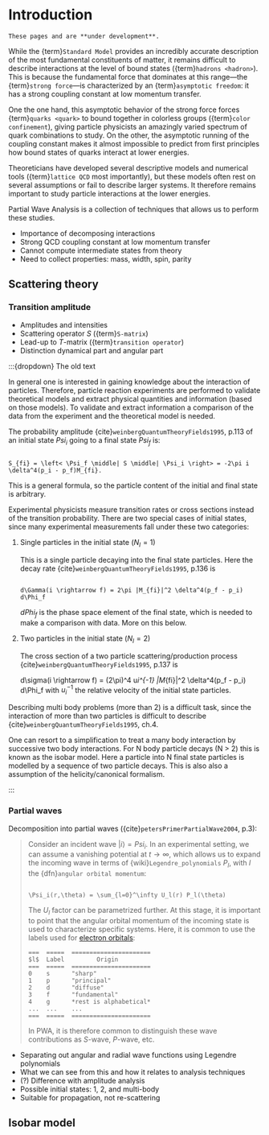 # Introduction

```{warning}
These pages and are **under development**.
```

While the {term}`Standard Model` provides an incredibly accurate description of
the most fundamental constituents of matter, it remains difficult to describe
interactions at the level of bound states ({term}`hadrons <hadron>`). This is
because the fundamental force that dominates at this range―the
{term}`strong force`—is characterized by an {term}`asymptotic freedom`: it has
a strong coupling constant at low momentum transfer.

One the one hand, this asymptotic behavior of the strong force forces
{term}`quarks <quark>` to bound together in colorless groups
({term}`color confinement`), giving particle physicists an amazingly varied
spectrum of quark combinations to study. On the other, the asymptotic running
of the coupling constant makes it almost impossible to predict from first
principles how bound states of quarks interact at lower energies.

Theoreticians have developed several descriptive models and numerical tools
({term}`lattice QCD` most importantly), but these models often rest on several
assumptions or fail to describe larger systems. It therefore remains important
to study particle interactions at the lower energies.

Partial Wave Analysis is a collection of techniques that allows us to perform
these studies.

- Importance of decomposing interactions
- Strong QCD coupling constant at low momentum transfer
- Cannot compute intermediate states from theory
- Need to collect properties: mass, width, spin, parity

## Scattering theory

### Transition amplitude

- Amplitudes and intensities
- Scattering operator $S$ ({term}`S-matrix`)
- Lead-up to $T$-matrix ({term}`transition operator`)
- Distinction dynamical part and angular part

:::{dropdown} The old text

In general one is interested in gaining knowledge about the interaction of
particles. Therefore, particle reaction experiments are performed to validate
theoretical models and extract physical quantities and information (based on
those models). To validate and extract information a comparison of the data
from the experiment and the theoretical model is needed.

The probability amplitude {cite}`weinbergQuantumTheoryFields1995`, p.113 of an
initial state $Psi_i$ going to a final state $Psi_f$ is:

```{math}

S_{fi} = \left< \Psi_f \middle| S \middle| \Psi_i \right> = -2\pi i
\delta^4(p_i - p_f)M_{fi}.

```

This is a general formula, so the particle content of the initial and final
state is arbitrary.

Experimental physicists measure transition rates or cross sections instead of
the transition probability. There are two special cases of initial states,
since many experimental measurements fall under these two categories:

1. Single particles in the initial state ($N_I=1$)

   This is a single particle decaying into the final state particles. Here the
   decay rate {cite}`weinbergQuantumTheoryFields1995`, p.136 is

   ```{math}

   d\Gamma(i \rightarrow f) = 2\pi |M_{fi}|^2 \delta^4(p_f - p_i) d\Phi_f

   ```

   $dPhi_f$ is the phase space element of the final state, which is needed to
   make a comparison with data. More on this below.

2. Two particles in the initial state ($N_I=2$)

   The cross section of a two particle scattering/production process
   {cite}`weinbergQuantumTheoryFields1995`, p.137 is

   d\sigma(i \rightarrow f) = (2\pi)^4 u*i^{-1} |M*{fi}|^2 \delta^4(p_f - p_i)
   d\Phi_f with $u_i^{-1}$ the relative velocity of the initial state
   particles.

Describing multi body problems (more than 2) is a difficult task, since the
interaction of more than two particles is difficult to describe
{cite}`weinbergQuantumTheoryFields1995`, ch.4.

One can resort to a simplification to treat a many body interaction by
successive two body interactions. For N body particle decays (N > 2) this is
known as the isobar model. Here a particle into N final state particles is
modelled by a sequence of two particle decays. This is also also a assumption
of the helicity/canonical formalism.

:::

### Partial waves

Decomposition into partial waves ({cite}`petersPrimerPartialWave2004`, p.3):

> Consider an incident wave $\left|i\right> = Psi_i$. In an experimental
> setting, we can assume a vanishing potential at $t\rightarrow\infty$, which
> allows us to expand the incoming wave in terms of
> {wiki}`Legendre_polynomials` $P_l$, with $l$ the
> {dfn}`angular orbital momentum`:
>
> ```{math}
>
> \Psi_i(r,\theta) = \sum_{l=0}^\infty U_l(r) P_l(\theta)
>
> ```
>
> The $U_l$ factor can be parametrized further. At this stage, it is important
> to point that the angular orbital momentum of the incoming state is used to
> characterize specific systems. Here, it is common to use the labels used for
> [electron orbitals](https://scienceworld.wolfram.com/physics/ElectronOrbital.html):
>
> ```{eval-rst}
> ===  =====  ======================
> $l$  Label         Origin
> ===  =====  ======================
> 0    s      "sharp"
> 1    p      "principal"
> 2    d      "diffuse"
> 3    f      "fundamental"
> 4    g      *rest is alphabetical*
> ...  ...    ...
> ===  =====  ======================
> ```
>
> In PWA, it is therefore common to distinguish these wave contributions as
> $S$-wave, $P$-wave, etc.

- Separating out angular and radial wave functions using Legendre polynomials
- What we can see from this and how it relates to analysis techniques
- (?) Difference with amplitude analysis
- Possible initial states: 1, 2, and multi-body
- Suitable for propagation, not re-scattering

## Isobar model
